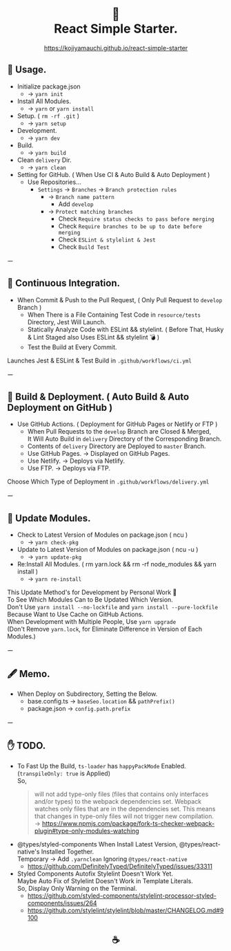 <h1 align="center">
🥤<br>
React Simple Starter.
</h1>

<p align="center"><a href="https://kojiyamauchi.github.io/react-simple-starter/">https://kojiyamauchi.github.io/react-simple-starter</a></p>

## 🧉 Usage.

- Initialize package.json
  - -> `yarn init`
- Install All Modules.
  - -> `yarn` or `yarn install`
- Setup. ( `rm -rf .git` )
  - -> `yarn setup`
- Development.
  - -> `yarn dev`
- Build.
  - -> `yarn build`
- Clean `delivery` Dir.
  - -> `yarn clean`
- Setting for GitHub. ( When Use CI & Auto Build & Auto Deployment )
  - Use Repositories...
    - `Settings` -> `Branches` -> `Branch protection rules`
      - -> `Branch name pattern`
        - Add `develop`
      - -> `Protect matching branches`
        - Check `Require status checks to pass before merging`
        - Check `Require branches to be up to date before merging`
        - Check `ESLint & stylelint & Jest`
        - Check `Build Test`

ー

## 🧉 Continuous Integration.

- When Commit & Push to the Pull Request, ( Only Pull Request to `develop` Branch )
  - When There is a File Containing Test Code in `resource/tests` Directory, Jest Will Launch.
  - Statically Analyze Code with ESLint && stylelint. ( Before That, Husky & Lint Staged also Uses ESLint && stylelint 💣 )
  - Test the Build at Every Commit.

Launches Jest & ESLint & Test Build in `.github/workflows/ci.yml`

ー

## 🧉 Build & Deployment. ( Auto Build & Auto Deployment on GitHub )

- Use GitHub Actions. ( Deployment for GitHub Pages or Netlify or FTP )
  - When Pull Requests to the `develop` Branch are Closed & Merged,  
    It Will Auto Build in `delivery` Directory of the Corresponding Branch.
  - Contents of `delivery` Directory are Deployed to `master` Branch.
  - Use GitHub Pages. -> Displayed on GitHub Pages.
  - Use Netlify. -> Deploys via Netlify.
  - Use FTP. -> Deploys via FTP.

Choose Which Type of Deployment in `.github/workflows/delivery.yml`

ー

## 🧉 Update Modules.

- Check to Latest Version of Modules on package.json ( ncu )
  - -> `yarn check-pkg`
- Update to Latest Version of Modules on package.json ( ncu -u )
  - -> `yarn update-pkg`
- Re:Install All Modules. ( rm yarn.lock && rm -rf node_modules && yarn install )
  - -> `yarn re-install`

This Update Method's for Development by Personal Work 🤔  
To See Which Modules Can to Be Updated Which Version.  
Don't Use `yarn install --no-lockfile` and `yarn install --pure-lockfile`  
Because Want to Use Cache on GitHub Actions.  
When Development with Multiple People, Use `yarn upgrade`  
(Don't Remove `yarn.lock`, for Eliminate Difference in Version of Each Modules.)

ー

## 🖋 Memo.

- When Deploy on Subdirectory, Setting the Below.
  - base.config.ts -> `baseSeo.location` && `pathPrefix()`
  - package.json -> `config.path.prefix`

ー

## ✋ TODO.

- To Fast Up the Build, `ts-loader` has `happyPackMode` Enabled. (`transpileOnly: true` is Applied)  
  So,
  > will not add type-only files (files that contains only interfaces and/or types) to the webpack dependencies set. Webpack watches only files that are in the dependencies set. This means that changes in type-only files will not trigger new compilation.  
  > -> <https://www.npmjs.com/package/fork-ts-checker-webpack-plugin#type-only-modules-watching>
- @types/styled-components When Install Latest Version, @types/react-native's Installed Together.  
  Temporary -> Add `.yarnclean` Ignoring `@types/react-native`
  - <https://github.com/DefinitelyTyped/DefinitelyTyped/issues/33311>
- Styled Components Autofix Stylelint Doesn't Work Yet.  
  Maybe Auto Fix of Stylelint Doesn't Work in Template Literals.  
  So, Display Only Warning on the Terminal.
  - <https://github.com/styled-components/stylelint-processor-styled-components/issues/264>
  - <https://github.com/stylelint/stylelint/blob/master/CHANGELOG.md#9100>

<h2 align="center">☕️</h2>
